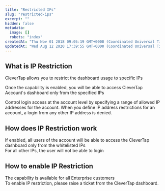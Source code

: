 ```yaml
---
title: "Restricted IPs"
slug: "restricted-ips"
excerpt: ""
hidden: false
metadata: 
  image: []
  robots: "index"
createdAt: "Thu Nov 01 2018 09:05:19 GMT+0000 (Coordinated Universal Time)"
updatedAt: "Wed Aug 12 2020 17:39:55 GMT+0000 (Coordinated Universal Time)"
---
```

## What is IP Restriction

CleverTap allows you to restrict the dashboard usage to specific IPs

Once the capability is enabled, you will be able to access CleverTap Account's dashboard only from the specified IPs

Control login access at the account level by specifying a range of allowed IP addresses for the account. When you define IP address restrictions for an account, a login from any other IP address is denied.

## How does IP Restriction work

If enabled, all users of the account will be able to access the CleverTap dashboard only from the whitelisted IPs  
For all other IPs, the user will not be able to login

## How to enable IP Restriction

The capability is available for all Enterprise customers  
To enable IP restriction, please raise a ticket from the CleverTap dashboard.
